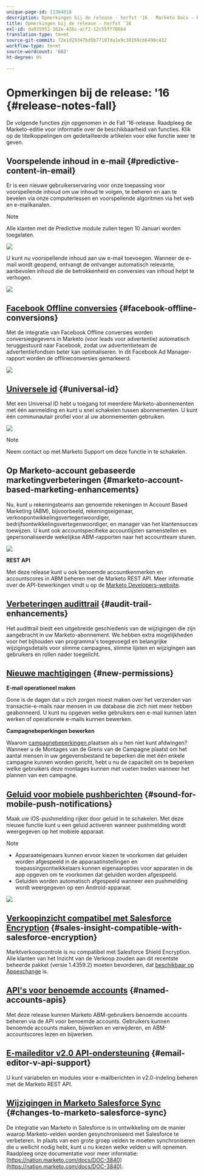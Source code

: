 ```yaml
---
unique-page-id: 11384018
description: Opmerkingen bij de release - herfst '16 - Marketo Docs - Productdocumentatie
title: Opmerkingen bij de release - herfst '16
exl-id: da935951-162e-426c-acf2-12c55ff706b4
translation-type: tm+mt
source-git-commit: 72e1d29347bd5b77107da1e9c30169cb6490c432
workflow-type: tm+mt
source-wordcount: '683'
ht-degree: 0%

---
```


# Opmerkingen bij de release: &#39;16 {#release-notes-fall}

De volgende functies zijn opgenomen in de Fall &#39;16-release. Raadpleeg de Marketo-editie voor informatie over de beschikbaarheid van functies. Klik op de titelkoppelingen om gedetailleerde artikelen voor elke functie weer te geven.

## Voorspelende inhoud in e-mail {#predictive-content-in-email}

Er is een nieuwe gebruikerservaring voor onze toepassing voor voorspellende inhoud om uw inhoud te volgen, te beheren en aan te bevelen via onze computerlessen en voorspellende algoritmen via het web en e-mailkanalen.

>[!NOTE]
>
>Alle klanten met de Predictive module zullen tegen 10 Januari worden toegelaten.

![](assets/shafe.png)

U kunt nu voorspellende inhoud aan uw e-mail toevoegen. Wanneer de e-mail wordt geopend, ontvangt de ontvanger automatisch relevante, aanbevolen inhoud die de betrokkenheid en conversies van inhoud helpt te verhogen.

![](assets/predictive.png)

## [Facebook Offline conversies](/help/marketo/product-docs/demand-generation/facebook/understanding-facebook-offline-conversions.md) {#facebook-offline-conversions}

Met de integratie van Facebook Offline conversies worden conversiegegevens in Marketo (voor leads voor advertentie) automatisch teruggestuurd naar Facebook, zodat uw advertentieteam de advertentiefondsen beter kan optimaliseren. In dit Facebook Ad Manager-rapport worden de offlineconversies gemarkeerd.

![](assets/facebook.png)

## [Universele id](/help/marketo/product-docs/administration/settings/using-a-universal-id-for-subscription-login.md) {#universal-id}

Met een Universal ID hebt u toegang tot meerdere Marketo-abonnementen met één aanmelding en kunt u snel schakelen tussen abonnementen. U kunt één communautair profiel voor al uw abonnementen gebruiken.

![](assets/image2016-11-3-15-3a10-3a16.png)

>[!NOTE]
>
>Neem contact op met Marketo Support om deze functie in te schakelen.

## Op Marketo-account gebaseerde marketingverbeteringen {#marketo-account-based-marketing-enhancements}

Nu, kunt u rekeningsteams aan genoemde rekeningen in Account Based Marketing (ABM), bijvoorbeeld, rekeningseigenaar, verkoopontwikkelingsvertegenwoordiger, bedrijfsontwikkelingsvertegenwoordiger, en manager van het klantensucces toewijzen. U kunt ook accountspecifieke accountlijsten samenstellen en gepersonaliseerde wekelijkse ABM-rapporten naar het accountteam sturen.

![](assets/account-team-11-15-16.png)

**REST API**

Met deze release kunt u ook benoemde accountkenmerken en accountscores in ABM beheren met de Marketo REST API. Meer informatie over de API-bewerkingen vindt u op de [Marketo Developers-website](https://developers.marketo.com/rest-api/lead-database/named-accounts).

## [Verbeteringen audittrail](/help/marketo/product-docs/administration/audit-trail/change-details-in-audit-trail.md) {#audit-trail-enhancements}

Het audittrail biedt een uitgebreide geschiedenis van de wijzigingen die zijn aangebracht in uw Marketo-abonnement. We hebben extra mogelijkheden voor het bijhouden van programma&#39;s toegevoegd en belangrijke wijzigingsdetails voor slimme campagnes, slimme lijsten en wijzigingen aan gebruikers en rollen nader toegelicht.

## [Nieuwe machtigingen](/help/marketo/product-docs/administration/users-and-roles/managing-user-roles-and-permissions/descriptions-of-role-permissions.md) {#new-permissions}

**E-mail operationeel maken**

Gone is de dagen dat u zich zorgen moest maken over het verzenden van transactie-e-mails naar mensen in uw database die zich niet meer hebben geabonneerd. U kunt nu opgeven welke gebruikers een e-mail kunnen laten werken of operationele e-mails kunnen bewerken.

**Campagnebeperkingen bewerken**

Waarom [campagnebeperkingen ](/help/marketo/product-docs/administration/email-setup/enable-person-restrictions-for-smart-campaigns.md) plaatsen als u hen niet kunt afdwingen? Wanneer u de Montages van de Grens van de Campagne plaatst om het aantal mensen in uw gegevensbestand te beperken die met één enkele campagne kunnen worden gericht, hebt u nu de capaciteit om te beperken welke gebruikers deze montages kunnen met voeten treden wanneer het plannen van een campagne.

## [Geluid voor mobiele pushberichten](/help/marketo/product-docs/mobile-marketing/push-notifications/configure-mobile-push-notification.md) {#sound-for-mobile-push-notifications}

Maak uw iOS-pushmelding rijker door geluid in te schakelen. Met deze nieuwe functie kunt u een geluid activeren wanneer pushmelding wordt weergegeven op het mobiele apparaat.

>[!NOTE]
>
>* Apparaateigenaars kunnen ervoor kiezen te voorkomen dat geluiden worden afgespeeld in de apparaatinstellingen en toepassingsontwikkelaars kunnen eigenaaropties voor apparaten in de app opgeven om te voorkomen dat geluiden worden afgespeeld.
>* Geluiden worden automatisch afgespeeld wanneer een pushmelding wordt weergegeven op een Android-apparaat.


![](assets/sound-for-push-notifications.png)

## [Verkoopinzicht compatibel met Salesforce Encryption](/help/marketo/product-docs/marketo-sales-insight/msi-for-salesforce/installation/install-marketo-sales-insight-package-in-salesforce-appexchange.md) {#sales-insight-compatible-with-salesforce-encryption}

Marktverkoopcontrole is nu compatibel met Salesforce Shield Encryption. Alle klanten van het Inzicht van de Verkoop zouden aan dit recentste beheerde pakket (versie 1.4359.2) moeten bevorderen, dat [beschikbaar op Appexchange](https://appexchange.salesforce.com/listingDetail?listingId=a0N30000001SVZmEAO) is.

## [API&#39;s voor benoemde accounts](https://developers.marketo.com/rest-api/lead-database/named-accounts/) {#named-accounts-apis}

Met deze release kunnen Marketo ABM-gebruikers benoemde accounts beheren via de API voor benoemde accounts. Gebruikers kunnen benoemde accounts maken, bijwerken en verwijderen, en ABM-accountscores lezen en bijwerken.

## [E-maileditor v2.0 API-ondersteuning](https://developers.marketo.com/rest-api/assets/emails/) {#email-editor-v-api-support}

U kunt variabelen en modules voor e-mailberichten in v2.0-indeling beheren met de Marketo REST API.

## [Wijzigingen in Marketo Salesforce Sync](https://nation.marketo.com/docs/DOC-3840) {#changes-to-marketo-salesforce-sync}

De integratie van Marketo in Salesforce is in ontwikkeling om de manier waarop Marketo-velden worden gesynchroniseerd met Salesforce te verbeteren. In plaats van een grote groep velden te moeten synchroniseren die u wellicht nodig hebt, kunt u nu kiezen welke velden u wilt opnemen. Raadpleeg onze documentatie voor meer informatie: [https://nation.marketo.com/docs/DOC-3840](https://nation.marketo.com/docs/DOC-3840).
